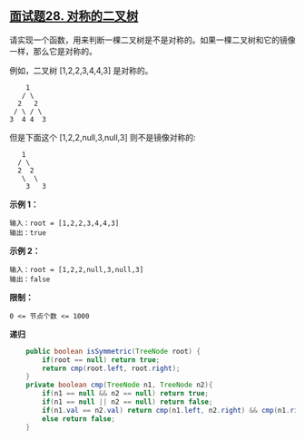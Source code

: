 ## [面试题28. 对称的二叉树](https://leetcode-cn.com/problems/dui-cheng-de-er-cha-shu-lcof/)

请实现一个函数，用来判断一棵二叉树是不是对称的。如果一棵二叉树和它的镜像一样，那么它是对称的。

例如，二叉树 [1,2,2,3,4,4,3] 是对称的。

```
    1
   / \
  2   2
 / \ / \
3  4 4  3
```

但是下面这个 [1,2,2,null,3,null,3] 则不是镜像对称的:

```
   1
  / \
  2  2
   \  \
    3   3
```

**示例 1：**

```
输入：root = [1,2,2,3,4,4,3]
输出：true
```

**示例 2：**

```
输入：root = [1,2,2,null,3,null,3]
输出：false
```

**限制：**

```
0 <= 节点个数 <= 1000
```

**递归**

```java
    public boolean isSymmetric(TreeNode root) {
        if(root == null) return true;
        return cmp(root.left, root.right);
    }
    private boolean cmp(TreeNode n1, TreeNode n2){
        if(n1 == null && n2 == null) return true;
        if(n1 == null || n2 == null) return false;
        if(n1.val == n2.val) return cmp(n1.left, n2.right) && cmp(n1.right, n2.left);
        else return false;
    }
```

